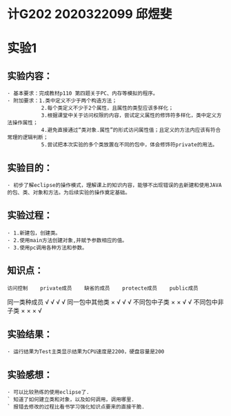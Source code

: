 # 计G202 2020322099 邱煜斐
# 实验1
## 实验内容：
    · 基本要求：完成教材p110 第四题关于PC、内存等模拟的程序。
    · 附加要求：1.类中定义不少于两个构造方法； 
               2.每个类定义不少于2个属性，且属性的类型应该多样化； 
               3.根据课堂中关于访问权限的内容，尝试定义属性的修饰符多样化，类中定义方法操作属性； 
               4.避免直接通过“类对象.属性”的形式访问属性值；且定义的方法内应该有符合常理的逻辑判断；
               5.尝试把本次实验的多个类放置在不同的包中，体会修饰符private的用法。
## 实验目的：
    · 初步了解eclipse的操作模式，理解课上的知识内容，能够不出现错误的去新建和使用JAVA的包、类、对象和方法。为后续实验的操作奠定基础。
## 实验过程：
    · 1.新建包，创建类。
    · 2.使用main方法创建对象,并赋予参数相应的值。
    · 3.使用pc调用各种方法和参数。
## 知识点：
    访问控制    private成员    缺省的成员    protecte成员    public成员
  同一类种成员       √             √             √              √
  同一包中其他类     ×             √             √              √
  不同包中子类       ×             ×             √              √
  不同包中非子类     ×             ×             ×              √
## 实验结果：
    · 运行结果为Test主类显示结果为CPU速度是2200，硬盘容量是200
## 实验感想：
    · 可以比较熟练的使用eclipse了.
    ` 知道了如何建立类和对象，以及如何调用，调用哪里.
    ` 报错去修改的过程比看书学习强化知识点要来的直接干脆.
